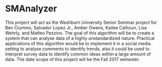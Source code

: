 # SMAnalyzer
This project will act as the Washburn University Senior Seminar project for Ben Ciummo, Salvador Lopez Jr., Amber Owens, Kailee Calhoun, Lisa Wehrly, and Matteo Pezzino. The goal of this algorithm will be to create a system that can analyse data of a highly unstandardized nature. Practical applications of this algorithm would be to implement it in a social media setting to analyse comments to identify trends, also it could be used to interpret survey data to identify common ideas within a large amount of data. The date scope of this project will be the Fall 2017 semester.
